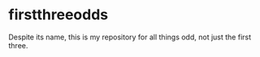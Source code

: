 firstthreeodds
==============

Despite its name, this is my repository for all things odd, not just the first three.

